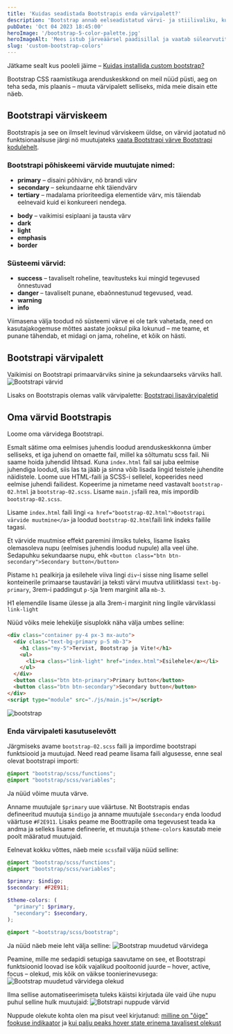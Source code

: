 ```yaml
---
title: 'Kuidas seadistada Bootstrapis enda värvipalett?'
description: 'Bootstrap annab eelseadistatud värvi- ja stiilivaliku, kuid kui tahad rakenduse stiilida oma käe järgi, vajad veidi enamat. Seadista Bootstrap 5 värvipalett.'
pubDate: 'Oct 04 2023 18:45:00'
heroImage: '/bootstrap-5-color-palette.jpg'
heroImageAlt: 'Mees istub järveäärsel paadisillal ja vaatab sülearvutit'
slug: 'custom-bootstrap-colors'
---
```


Jätkame sealt kus pooleli jäime – [Kuidas installida custom bootstrap?](/blog/custom-bootstrap)

Bootstrap CSS raamistikuga arenduskeskkond on meil nüüd püsti, aeg on teha seda, mis plaanis – muuta värvipalett selliseks, mida meie disain ette näeb.

## Bootstrapi värviskeem
Bootstrapis ja see on ilmselt levinud värviskeem üldse, on värvid jaotatud nö funktsionaalsuse järgi nö muutujateks [vaata Bootstrapi värve Bootstrapi kodulehelt](https://getbootstrap.com/docs/5.3/customize/color/).

### Bootstrapi põhiskeemi värvide muutujate nimed:
* **primary** – disaini põhivärv, nö brandi värv
* **secondary** – sekundaarne ehk täiendvärv
* **tertiary** – madalama prioriteediga elementide värv, mis täiendab eelnevaid kuid ei konkureeri nendega.
- **body** – vaikimisi esiplaani ja tausta värv
- **dark**
- **light**
- **emphasis**
- **border**  
  
### Süsteemi värvid:
- **success** – tavaliselt roheline, teavitusteks kui mingid tegevused õnnestuvad
- **danger** – tavaliselt punane, ebaõnnestunud tegevused, vead.
- **warning**
- **info**

Viimasena välja toodud nö süsteemi värve ei ole tark vahetada, need on kasutajakogemuse mõttes aastate jooksul pika lokunud – me teame, et punane tähendab, et midagi on jama, roheline, et kõik on hästi.

## Bootstrapi värvipalett
Vaikimisi on Bootstrapi primaarvärviks sinine ja sekundaarseks värviks hall.
![Bootstrapi värvid](/bootstrap-colors.jpg)

Lisaks on Bootstrapis olemas valik värvipalette: [Bootstrapi lisavärvipaletid](https://getbootstrap.com/docs/5.3/customize/color/#all-colors)

## Oma värvid Bootstrapis
Loome oma värvidega Bootstrapi.

Esmalt sätime oma eelmises juhendis loodud arenduskeskkonna ümber selliseks, et iga juhend on omaette fail, millel ka sõltumatu scss fail. Nii saame hoida juhendid lihtsad. Kuna `index.html` fail sai juba eelmise juhendiga loodud, siis las ta jääb ja sinna võib lisada lingid teistele juhendite näidistele. Loome uue HTML-faili ja SCSS-i sellelel, kopeerides need eelmise juhendi failidest. Kopeerime ja nimetame need vastavalt `bootstrap-02.html` ja `bootstrap-02.scss`. Lisame `main.js`faili rea, mis impordib `bootstrap-02.scss`. 

Lisame `index.html` faili lingi `<a href="bootstrap-02.html">Bootstrapi värvide muutmine</a>` ja loodud `bootstrap-02.html`faili link indeks failile tagasi.

Et värvide muutmise effekt paremini ilmsiks tuleks, lisame lisaks olemasoleva nupu (eelmises juhendis loodud nupule) alla veel ühe. Sedapuhku sekundaarse nupu, ehk `<button class="btn btn-secondary">Secondary button</button>`

Pistame `h1` pealkirja ja esilehele viiva lingi `div`-i sisse ning lisame sellel konteinerile primaarse taustaväri ja teksti värvi muutva utiliitklassi `text-bg-primary`, 3rem-i paddingut `p-5`ja 1rem marginit alla `mb-3`.

H1 elemendile lisame ülesse ja alla 3rem-i marginit ning lingile värviklassi `link-light`

Nüüd võiks meie lehekülje sisuplokk näha välja umbes selline:
```html
<div class="container py-4 px-3 mx-auto">
  <div class="text-bg-primary p-5 mb-3">
    <h1 class="my-5">Tervist, Bootstrap ja Vite!</h1>
    <ul>
      <li><a class="link-light" href="index.html">Esilehele</a></li>
    </ul>
  </div>
  <button class="btn btn-primary">Primary button</button>
  <button class="btn btn-secondary">Secondary button</button>
</div>
<script type="module" src="./js/main.js"></script>
```
![bootstrap](/bootstrap-colors-2.jpg)

### Enda värvipaleti kasutuselevõtt
Järgmiseks avame `bootstrap-02.scss` faili ja impordime bootstrapi funktsiooid ja muutujad. Need read peame lisama faili algusesse, enne seal olevat bootstrapi importi:
```scss
@import "bootstrap/scss/functions";
@import "bootstrap/scss/variables";
```
Ja nüüd võime muuta värve.

Anname muutujale `$primary` uue väärtuse. Nt Bootstrapis endas defineeritud muutuja `$indigo` ja anname muutujale `$secondary` enda loodud väärtuse `#F2E911`. Lisaks peame me Boottrapile oma tegevusest teada ka andma ja selleks lisame defineerie, et muutuja `$theme-colors` kasutab meie poolt määratud muutujaid.

Eelnevat kokku võttes, näeb meie `scss`fail välja nüüd selline:
```scss
@import "bootstrap/scss/functions";
@import "bootstrap/scss/variables";

$primary: $indigo;
$secondary: #F2E911;

$theme-colors: (
  "primary": $primary,
  "secondary": $secondary,
);

@import "~bootstrap/scss/bootstrap";
```
Ja nüüd näeb meie leht välja selline:
![Bootstrap muudetud värvidega](/bootstrap-colors-3.jpg)

Peamine, mille me sedapidi setupiga saavutame on see, et Bootstrapi funktsioonid loovad ise kõik vajalikud pooltoonid juurde – hover, active, focus – olekud, mis kõik on väikse toonierinevusega:
![Bootstrap muudetud värvidega olekud](/bootstrap-colors-4.jpg)

Ilma sellise automatiseerimiseta tuleks käistsi kirjutada üle vaid ühe nupu puhul selline hulk muutujaid:
![Botstrapi nuppude värvid](/bootstrap-colors-5.jpg)

Nuppude olekute kohta olen ma pisut veel kirjutanud:
[milline on "õige" fookuse indikaator](https://vilejakell.studio/wcag-fookus-olek) ja [kui palju peaks hover state erinema tavalisest olekust](https://vilejakell.studio/hover-state-wcag)
